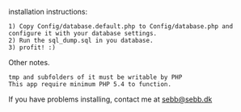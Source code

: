 installation instructions:

	1) Copy Config/database.default.php to Config/database.php and configure it with your database settings.
	2) Run the sql_dump.sql in you database.
	3) profit! :)


Other notes.

	tmp and subfolders of it must be writable by PHP
	This app require minimum PHP 5.4 to function.

If you have problems installing, contact me at sebb@sebb.dk